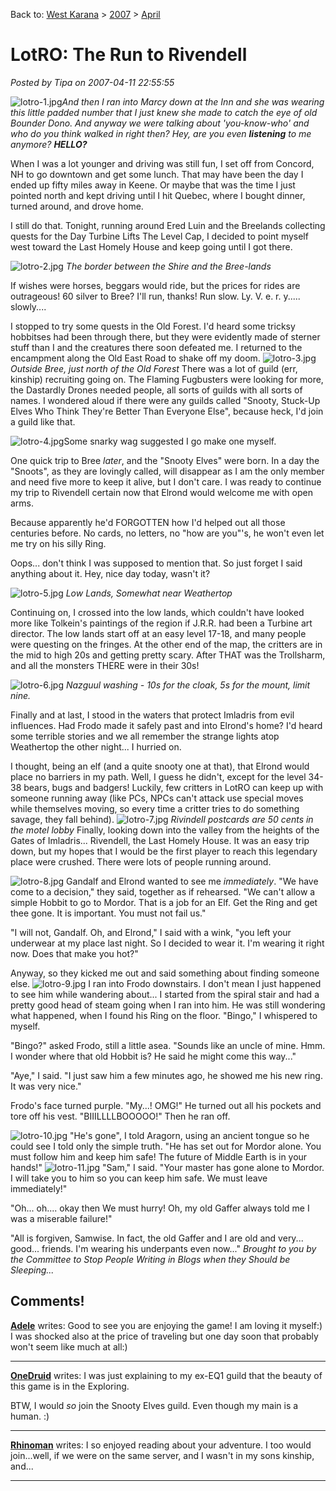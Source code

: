 Back to: [West Karana](/posts/westkarana.md) > [2007](/posts/2007/westkarana.md) > [April](./westkarana.md)
# LotRO: The Run to Rivendell

*Posted by Tipa on 2007-04-11 22:55:55*

![lotro-1.jpg](../../../uploads/2007/04/lotro-1.jpg)*And then I ran into Marcy down at the Inn and she was wearing this little padded number that I just knew she made to catch the eye of old Bounder Dono. And anyway we were talking about 'you-know-who' and who do you think walked in right then? Hey, are you even **listening** to me anymore? **HELLO?***

When I was a lot younger and driving was still fun, I set off from Concord, NH to go downtown and get some lunch. That may have been the day I ended up fifty miles away in Keene. Or maybe that was the time I just pointed north and kept driving until I hit Quebec, where I bought dinner, turned around, and drove home.

I still do that. Tonight, running around Ered Luin and the Breelands collecting quests for the Day Turbine Lifts The Level Cap, I decided to point myself west toward the Last Homely House and keep going until I got there.

![lotro-2.jpg](../../../uploads/2007/04/lotro-2.jpg)
*The border between the Shire and the Bree-lands*

If wishes were horses, beggars would ride, but the prices for rides are outrageous! 60 silver to Bree? I'll run, thanks! Run slow. Ly. V. e. r. y..... slowly....

I stopped to try some quests in the Old Forest. I'd heard some tricksy hobbitses had been through there, but they were evidently made of sterner stuff than I and the creatures there soon defeated me. I returned to the encampment along the Old East Road to shake off my doom.
![lotro-3.jpg](../../../uploads/2007/04/lotro-3.jpg)
*Outside Bree, just north of the Old Forest*
There was a lot of guild (err, kinship) recruiting going on. The Flaming Fugbusters were looking for more, the Dastardly Drones needed people, all sorts of guilds with all sorts of names. I wondered aloud if there were any guilds called "Snooty, Stuck-Up Elves Who Think They're Better Than Everyone Else", because heck, I'd join a guild like that.

![lotro-4.jpg](../../../uploads/2007/04/lotro-4.jpg)Some snarky wag suggested I go make one myself.

One quick trip to Bree *later*, and the "Snooty Elves" were born. In a day the "Snoots", as they are lovingly called, will disappear as I am the only member and need five more to keep it alive, but I don't care. I was ready to continue my trip to Rivendell certain now that Elrond would welcome me with open arms.

Because apparently he'd FORGOTTEN how I'd helped out all those centuries before. No cards, no letters, no "how are you"'s, he won't even let me try on his silly Ring.

Oops... don't think I was supposed to mention that. So just forget I said anything about it. Hey, nice day today, wasn't it?

![lotro-5.jpg](../../../uploads/2007/04/lotro-5.jpg)
*Low Lands, Somewhat near Weathertop*

Continuing on, I crossed into the low lands, which couldn't have looked more like Tolkein's paintings of the region if J.R.R. had been a Turbine art director. The low lands start off at an easy level 17-18, and many people were questing on the fringes. At the other end of the map, the critters are in the mid to high 20s and getting pretty scary. After THAT was the Trollsharm, and all the monsters THERE were in their 30s!

![lotro-6.jpg](../../../uploads/2007/04/lotro-6.jpg)
*Nazguul washing - 10s for the cloak, 5s for the mount, limit nine.*

Finally and at last, I stood in the waters that protect Imladris from evil influences. Had Frodo made it safely past and into Elrond's home? I'd heard some terrible stories and we all remember the strange lights atop Weathertop the other night... I hurried on.

I thought, being an elf (and a quite snooty one at that), that Elrond would place no barriers in my path. Well, I guess he didn't, except for the level 34-38 bears, bugs and badgers! Luckily, few critters in LotRO can keep up with someone running away (like PCs, NPCs can't attack use special moves while themselves moving, so every time a critter tries to do something savage, they fall behind).
![lotro-7.jpg](../../../uploads/2007/04/lotro-7.jpg)
*Rivindell postcards are 50 cents in the motel lobby*
Finally, looking down into the valley from the heights of the Gates of Imladris... Rivendell, the Last Homely House. It was an easy trip down, but my hopes that I would be the first player to reach this legendary place were crushed. There were lots of people running around.

![lotro-8.jpg](../../../uploads/2007/04/lotro-8.jpg) Gandalf and Elrond wanted to see me *immediately*. "We have come to a decision," they said, together as if rehearsed. "We can't allow a simple Hobbit to go to Mordor. That is a job for an Elf. Get the Ring and get thee gone. It is important. You must not fail us."

"I will not, Gandalf. Oh, and Elrond," I said with a wink, "you left your underwear at my place last night. So I decided to wear it. I'm wearing it right now. Does that make you hot?"

Anyway, so they kicked me out and said something about finding someone else.
![lotro-9.jpg](../../../uploads/2007/04/lotro-9.jpg)
I ran into Frodo downstairs. I don't mean I just happened to see him while wandering about... I started from the spiral stair and had a pretty good head of steam going when I ran into him. He was still wondering what happened, when I found his Ring on the floor. "Bingo," I whispered to myself.

"Bingo?" asked Frodo, still a little asea. "Sounds like an uncle of mine. Hmm. I wonder where that old Hobbit is? He said he might come this way..."

"Aye," I said. "I just saw him a few minutes ago, he showed me his new ring. It was very nice."

Frodo's face turned purple. "My...! OMG!" He turned out all his pockets and tore off his vest. "BIIILLLLBOOOOO!" Then he ran off.

![lotro-10.jpg](../../../uploads/2007/04/lotro-10.jpg) "He's gone", I told Aragorn, using an ancient tongue so he could see I told only the simple truth. "He has set out for Mordor alone. You must follow him and keep him safe! The future of Middle Earth is in your hands!"
![lotro-11.jpg](../../../uploads/2007/04/lotro-11.jpg)
"Sam," I said. "Your master has gone alone to Mordor. I will take you to him so you can keep him safe. We must leave immediately!"

"Oh... oh.... okay then We must hurry! Oh, my old Gaffer always told me I was a miserable failure!"

"All is forgiven, Samwise. In fact, the old Gaffer and I are old and very... good... friends. I'm wearing his underpants even now..."
*Brought to you by the Committee to Stop People Writing in Blogs when they Should be Sleeping...*








## Comments!

**[Adele](http://www.adelecaelia.blogspot.com)** writes: Good to see you are enjoying the game! I am loving it myself:) I was shocked also at the price of traveling but one day soon that probably won't seem like much at all:)

---

**[OneDruid](http://onedruid.blogspot.com)** writes: I was just explaining to my ex-EQ1 guild that the beauty of this game is in the Exploring.

BTW, I would *so* join the Snooty Elves guild. Even though my main is a human. :)

---

**[Rhinoman](http://rhinoman.netduh)** writes: I so enjoyed reading about your adventure. I too would join...well, if we were on the same server, and I wasn't in my sons kinship, and...

---

